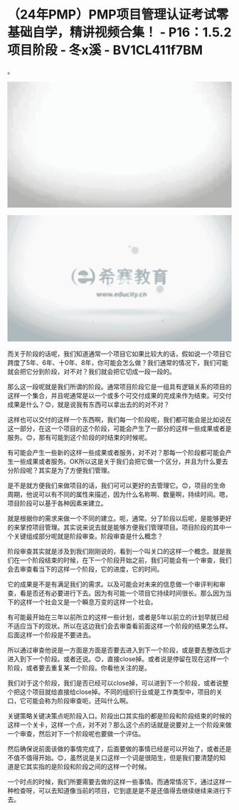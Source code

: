 # （24年PMP）PMP项目管理认证考试零基础自学，精讲视频合集！ - P16：1.5.2项目阶段 - 冬x溪 - BV1CL411f7BM

。

![](img/200c18791094c91192dc707273fba731_1.png)

![](img/200c18791094c91192dc707273fba731_2.png)

而关于阶段的话呢，我们知道通常一个项目它如果比较大的话，假如说一个项目它跨度了5年、6年、十0年、8年，你可能会怎么做？我们通常的情况下，我们可能就会把它分到阶段，对不对？我们就会把它切成一段一段的。

那么这一段呢就是我们所谓的阶段。通常项目阶段它是一组具有逻辑关系的项目的这样一个集合，并且呢通常是以一个或多个可交付成果的完成来作为结束。可交付成果是什么？😊，就是说我有东西可以拿出去的的对不对？

这样也可以交付的这样一个东西啊，我们每一个阶段呢，我们都可能会是比如说在这一部分，在这一个项目的这个阶段，可能会产生了一部分的这样一些成果或者是服务。😊，那有可能到这个阶段的时结束的时候呢。

有可能会产生一些新的这样一些成果或者服务，对不对？那每一个阶段都可能会产生一些成果或者服务。OK所以这是关于我们会把它做一个区分，并且为什么要去分阶段呢？其实是为了方便我们管理。

是不是就方便我们来做项目的话，我们可可以更好的去管理它。😊，项目的生命周期，他说可以有不同的属性来描述，因为什么名称啊、数量啊，持续时间。嗯，项目阶段可以基于各种因素来建立。

就是根据你的需求来做一个不同的建立。呃，通常。分了阶段以后呢，是能够更好的来掌控项目管理。其实说来说去就是能够方便我们管理项目。项目阶段的其中一个关键组成部分呢就是阶段审查。阶段审查是什么概念？

阶段审查其实就是涉及到我们刚刚说的，看到一个叫关口的这样一个概念。就是我们在一个阶段结束的时候，在下一个阶段开始之前，我们可能会有一个审查，我们会去审查看当下的这样一个阶段，它的进度，它的时间。

它的成果是不是有满足我们的需求。以及可能会对未来的信息做一个审评判和审查，看是否还有必要进行下去。因为有可能一个项目它持续时间很长。那么因为当下的这样一个社会又是一个瞬息万变的这样一个社会。

有可能最开始在三年以前所立的这样一些计划，或者是5年以前立的计划早就已经不适应当下的现状。所以在这边我们会去审查看前面这样一个阶段的结果怎么样。后面这样一个阶段是不要进去。

所以通过审查他说是一方面是方面是否要去进入到下一个阶段，或是要去整改后才进入到下一个阶段。或者还说。😊，直接close掉。或者说是停留在现在这样一个阶段，或者要去重复某一个阶段。你看他关注的是。

我们对于这个阶段，我们是否已经可以close掉，可以进到下一个阶段，或者说整个把这个项目就给直接给close掉。不同的组织行业或是工作类型中，项目的关口，它可能会称为阶段审查呃，还叫什么啊。

关键策略关键决策点呃阶段入口。阶段出口其实指的都是阶段和阶段结束的时候的这样一个关卡，这样一个点，对不对？那么这个点的话就是说要对上一个阶段来做一个审查，然后对下一个阶段呢也要做一个评估。

然后确保说前面该做的事情完成了，后面要做的事情已经是可以开始了，或者还是不值不值得开始。😊，虽然说是关口这样一个词是很陌生，但是我们要清楚的知道是它其实指的是阶段和阶段之间的这样一个时候。

一个时点的时候，我们所要需要去做的这样一些事情。而通常情况下，通过这样一种检查呀，可以去知道像当前的项目，它到底是是不是还值得去继续继续来进行下去。

